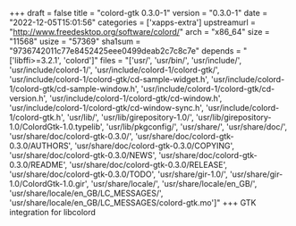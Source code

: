 +++
draft = false
title = "colord-gtk 0.3.0-1"
version = "0.3.0-1"
date = "2022-12-05T15:01:56"
categories = ['xapps-extra']
upstreamurl = "http://www.freedesktop.org/software/colord/"
arch = "x86_64"
size = "11568"
usize = "57369"
sha1sum = "9736742011c77e8452425eee0499deab2c7c8c7e"
depends = "['libffi>=3.2.1', 'colord']"
files = "['usr/', 'usr/bin/', 'usr/include/', 'usr/include/colord-1/', 'usr/include/colord-1/colord-gtk/', 'usr/include/colord-1/colord-gtk/cd-sample-widget.h', 'usr/include/colord-1/colord-gtk/cd-sample-window.h', 'usr/include/colord-1/colord-gtk/cd-version.h', 'usr/include/colord-1/colord-gtk/cd-window.h', 'usr/include/colord-1/colord-gtk/cd-window-sync.h', 'usr/include/colord-1/colord-gtk.h', 'usr/lib/', 'usr/lib/girepository-1.0/', 'usr/lib/girepository-1.0/ColordGtk-1.0.typelib', 'usr/lib/pkgconfig/', 'usr/share/', 'usr/share/doc/', 'usr/share/doc/colord-gtk-0.3.0/', 'usr/share/doc/colord-gtk-0.3.0/AUTHORS', 'usr/share/doc/colord-gtk-0.3.0/COPYING', 'usr/share/doc/colord-gtk-0.3.0/NEWS', 'usr/share/doc/colord-gtk-0.3.0/README', 'usr/share/doc/colord-gtk-0.3.0/RELEASE', 'usr/share/doc/colord-gtk-0.3.0/TODO', 'usr/share/gir-1.0/', 'usr/share/gir-1.0/ColordGtk-1.0.gir', 'usr/share/locale/', 'usr/share/locale/en_GB/', 'usr/share/locale/en_GB/LC_MESSAGES/', 'usr/share/locale/en_GB/LC_MESSAGES/colord-gtk.mo']"
+++
GTK integration for libcolord